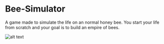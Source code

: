 # Bee-Simulator

A game made to simulate the life on an normal honey bee. You start your life from scratch and your goal is to build an empire of bees.

![alt text](http://jonf.duckdns.org/Developer/common-files/img/content/bee.png)

